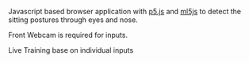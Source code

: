 Javascript based browser application with [p5.js](https://p5js.org) and [ml5js](https://ml5js.org) to detect the sitting postures through eyes and nose. 

Front Webcam is required for inputs.

Live Training base on individual inputs
